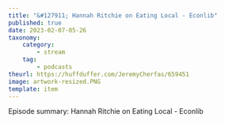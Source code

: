 ```yaml
---
title: "&#127911; Hannah Ritchie on Eating Local - Econlib"
published: true
date: 2023-02-07-05-26
taxonomy:
    category:
        - stream
    tag:
        - podcasts
theurl: https://huffduffer.com/JeremyCherfas/659451
image: artwork-resized.PNG
template: item
---
```


Episode summary: Hannah Ritchie on Eating Local - Econlib

